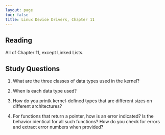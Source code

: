 ```yaml
---
layout: page
toc: false
title: Linux Device Drivers, Chapter 11
---
```


## Reading

All of Chapter 11, except Linked Lists.

## Study Questions

1. What are the three classes of data types used in the kernel?

1. When is each data type used?

1. How do you printk kernel-defined types that are different sizes on different architectures?

1. For functions that return a pointer, how is an error indicated?  Is the behavior identical for all such functions? How do you check for errors and extract error numbers when provided?
